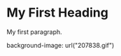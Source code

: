 <html>
<body>

<h1>My First Heading</h1>

<p>My first paragraph.</p>
<p>background-image: url("207838.gif")</p>

</body>
</html>

